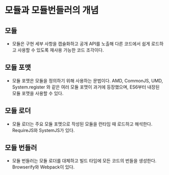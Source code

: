 # 모듈과 모듈번들러의 개념

## 모듈
- 모듈은 구현 세부 사항을 캡슐화하고 공개 API를 노출해 다른 코드에서 쉽게 로드하고 사용할 수 있도록 재사용 가능한 코드 조각이다.

## 모듈 포맷

- 모듈 포맷은 모듈을 정의하기 위해 사용하는 문법이다. AMD, CommonJS, UMD, System.register 와 같은 여러 모듈 포맷이 과거에 등장했으며, ES6부터 내장된 모듈 포맷을 사용할 수 있다.

## 모듈 로더

- 모듈 로더는 주요 모듈 포멧으로 작성된 모듈을 런타임 때 로드하고 해석한다. RequireJS와 SystemJS가 있다.

## 모듈 번들러
- 모듈 번들러는 모듈 로더를 대체하고 빌드 타임에 모든 코드의 번들을 생성한다. Browserify와 Webpack이 있다.
